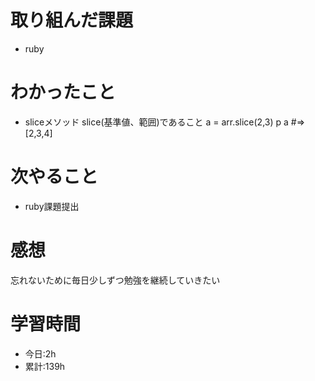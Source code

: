 # 取り組んだ課題
  - ruby
# わかったこと
  - sliceメソッド
 slice(基準値、範囲)であること
  a = arr.slice(2,3)
p a #=> [2,3,4]
# 次やること
- ruby課題提出
# 感想
忘れないために毎日少しずつ勉強を継続していきたい
# 学習時間
- 今日:2h
- 累計:139h